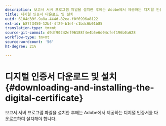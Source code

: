 ```yaml
---
description: 보고서 서버 프로그램 파일을 설치한 후에는 Adobe에서 제공하는 디지털 인증서를 다운로드하여 설치해야 합니다.
title: 디지털 인증서 다운로드 및 설치
uuid: 6104d39f-9a8a-444d-82ea-f0f6996a8122
exl-id: b87f3450-12bf-4f29-b1ef-c1bdc6b01b85
translation-type: tm+mt
source-git-commit: d9df90242ef96188f4e4b5e6d04cfef196b0a628
workflow-type: tm+mt
source-wordcount: '56'
ht-degree: 21%

---
```


# 디지털 인증서 다운로드 및 설치{#downloading-and-installing-the-digital-certificate}

보고서 서버 프로그램 파일을 설치한 후에는 Adobe에서 제공하는 디지털 인증서를 다운로드하여 설치해야 합니다.
